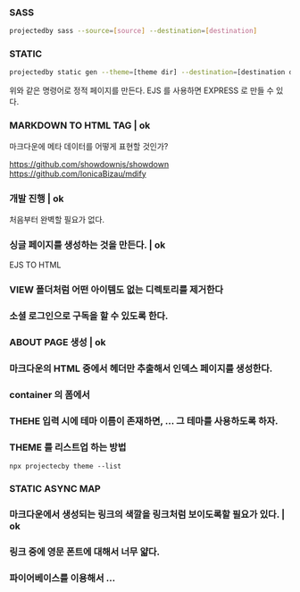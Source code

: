 ### SASS

```sh
projectedby sass --source=[source] --destination=[destination]
```

### STATIC

```sh
projectedby static gen --theme=[theme dir] --destination=[destination dir] --posts=[posts dir] --pages=[pages dir]
```

위와 같은 명령어로 정적 페이지를 만든다.
EJS 를 사용하면 EXPRESS 로 만들 수 있다.

### MARKDOWN TO HTML TAG | ok

마크다운에 메타 데이터를 어떻게 표현할 것인가?

https://github.com/showdownjs/showdown
https://github.com/IonicaBizau/mdify

### 개발 진행 | ok

처음부터 완벽할 필요가 없다.

### 싱글 페이지를 생성하는 것을 만든다. | ok

EJS TO HTML

### VIEW 폴더처럼 어떤 아이템도 없는 디렉토리를 제거한다

### 소셜 로그인으로 구독을 할 수 있도록 한다.

### ABOUT PAGE 생성 | ok

### 마크다운의 HTML 중에서 헤더만 추출해서 인덱스 페이지를 생성한다.

### container 의 폼에서 

### THEHE 입력 시에 테마 이름이 존재하면, ... 그 테마를 사용하도록 하자.

### THEME 를 리스트업 하는 방법

```
npx projectecby theme --list
```

### STATIC ASYNC MAP

### 마크다운에서 생성되는 링크의 색깔을 링크처럼 보이도록할 필요가 있다. | ok

### 링크 중에 영문 폰트에 대해서 너무 얇다.

### 파이어베이스를 이용해서 ...






